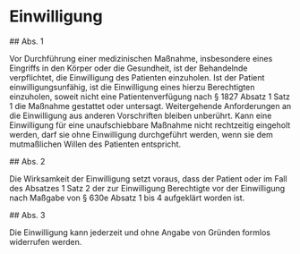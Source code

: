 # Einwilligung



\#\# Abs. 1

 Vor Durchführung einer medizinischen Maßnahme, insbesondere eines Eingriffs in den Körper oder die Gesundheit, ist der Behandelnde verpflichtet, die Einwilligung des Patienten einzuholen. Ist der Patient einwilligungsunfähig, ist die Einwilligung eines hierzu Berechtigten einzuholen, soweit nicht eine Patientenverfügung nach § 1827 Absatz 1 Satz 1 die Maßnahme gestattet oder untersagt. Weitergehende Anforderungen an die Einwilligung aus anderen Vorschriften bleiben unberührt. Kann eine Einwilligung für eine unaufschiebbare Maßnahme nicht rechtzeitig eingeholt werden, darf sie ohne Einwilligung durchgeführt werden, wenn sie dem mutmaßlichen Willen des Patienten entspricht.

\#\# Abs. 2

 Die Wirksamkeit der Einwilligung setzt voraus, dass der Patient oder im Fall des Absatzes 1 Satz 2 der zur Einwilligung Berechtigte vor der Einwilligung nach Maßgabe von § 630e Absatz 1 bis 4 aufgeklärt worden ist.

\#\# Abs. 3

 Die Einwilligung kann jederzeit und ohne Angabe von Gründen formlos widerrufen werden. 

